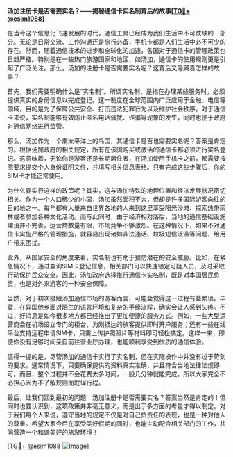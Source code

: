 **汤加注册卡是否需要实名？——揭秘通信卡实名制背后的故事[[TG💪+ @esim1088](https://t.me/s/esim1088)]**

在当今这个信息化飞速发展的时代，通信工具已经成为我们生活中不可或缺的一部分。无论是日常交流、工作沟通还是旅行必备，手机卡都是人们生活中必不可少的存在。然而，随着通信技术的进步和全球化的加速，各国对于通信卡的管理政策也日趋严格。特别是在一些热门旅游国家和地区，如汤加，通信卡的使用规则更是引起了广泛关注。那么，汤加的注册卡是否需要实名呢？这背后又隐藏着怎样的故事？

首先，我们需要明确什么是“实名制”。所谓实名制，是指在办理某些服务时，必须提供真实的身份信息以完成登记。这一制度在全球范围内广泛应用于金融、电信等领域，目的是为了保障公共安全、打击违法犯罪行为以及维护社会秩序。对于通信卡来说，实名制能够有效防止匿名电话骚扰、诈骗等现象的发生，同时也便于政府对通信网络进行监管。

那么，汤加作为一个南太平洋上的岛国，其通信卡是否也需要实名呢？答案是肯定的。根据汤加政府的相关规定，所有在该国购买或激活的通信卡都必须进行实名登记。这意味着，无论你是游客还是长期居住者，在汤加使用手机卡之前，都需要按照要求提交个人身份证明文件，并填写相关信息表格。只有完成这些步骤后，你的SIM卡才能正常使用。

为什么要实行这样的政策呢？其实，这与汤加特殊的地理位置和经济发展状况密切相关。作为一个人口稀少的小国，汤加虽然面积不大，但却是许多国际游客向往的目的地之一。每年都有大量来自世界各地的人来到这里享受阳光沙滩、探索热带雨林或者参加各种文化活动。而与此同时，由于经济相对落后，当地的通信基础设施建设并不完善，运营商数量有限，市场竞争不够激烈。在这种情况下，如果不对通信卡实施严格的管理措施，就容易出现诸如非法通话、垃圾短信泛滥等问题，给用户带来困扰。

此外，从国家安全的角度来看，实名制也有助于预防潜在的安全威胁。比如，在紧急情况下，通过查询SIM卡登记信息，相关部门可以快速锁定可疑人员，及时采取行动保护民众安全。因此，汤加政府选择推行通信卡实名制，既是对本国居民负责，也是对外来游客的一种安全保障。

当然，对于初次接触汤加通信市场的游客而言，可能会觉得这一过程有些繁琐。毕竟，在异国他乡面对陌生的语言环境和复杂的手续流程，确实会让人感到头疼。不过，好消息是如今很多地方都已经推出了更加便捷的服务方式。例如，一些大型运营商会在机场设立专门的柜台，为刚抵达的旅客提供即时开户服务；还有一些在线平台支持远程申请SIM卡，只需上传护照照片等材料即可轻松搞定。这样一来，即便你没有足够时间亲自前往营业厅办理，也能顺利享受到优质的通信体验。

值得一提的是，尽管汤加的通信卡实行了实名制，但在实际操作中并没有过于苛刻的要求。通常情况下，只要确保提供的资料真实准确，并且符合当地法律法规即可。而且，整个过程并不会花费太多时间，一般几分钟就能完成。所以大家完全不必担心因为不了解规则而耽误行程。

最后，让我们回到最初的问题：汤加注册卡是否需要实名？答案当然是肯定的！但同时也要认识到，这项政策并非毫无意义，而是出于多方面的考量才得以制定。对于我们每个人来说，遵守当地的规定不仅是对自己负责任的表现，也是一种对他人的尊重。希望大家今后在享受美好假期的同时，也能主动配合相关部门的工作，共同营造一个和谐美好的旅游环境！

[[TG💪+ @esim1088](https://t.me/s/esim1088) ![Image](https://i.postimg.cc/4NQfJmqS/Snipaste-2025-05-13-00-14-12.png)]